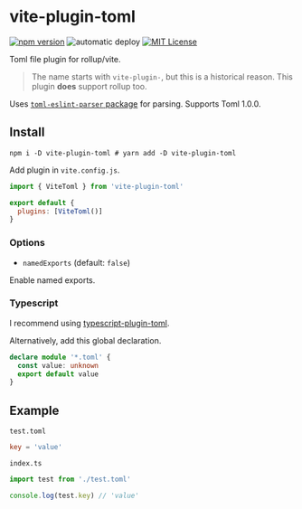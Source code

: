 # vite-plugin-toml

[![npm version](https://badge.fury.io/js/vite-plugin-toml.svg)](https://badge.fury.io/js/vite-plugin-toml) ![automatic deploy](https://github.com/sapphi-red/vite-plugin-toml/workflows/automatic%20deploy/badge.svg) [![MIT License](http://img.shields.io/badge/license-MIT-blue.svg?style=flat)](LICENSE)

Toml file plugin for rollup/vite.

> The name starts with `vite-plugin-`, but this is a historical reason.
> This plugin **does** support rollup too.

Uses [`toml-eslint-parser` package](https://www.npmjs.com/package/toml-eslint-parser) for parsing.
Supports Toml 1.0.0.

## Install

```shell
npm i -D vite-plugin-toml # yarn add -D vite-plugin-toml
```

Add plugin in `vite.config.js`.

```js
import { ViteToml } from 'vite-plugin-toml'

export default {
  plugins: [ViteToml()]
}
```

### Options

- `namedExports` (default: `false`)

Enable named exports.

### Typescript

I recommend using [typescript-plugin-toml](https://github.com/sapphi-red/typescript-plugin-toml).

Alternatively, add this global declaration.

```ts
declare module '*.toml' {
  const value: unknown
  export default value
}
```

## Example

`test.toml`

```toml
key = 'value'
```

`index.ts`

```ts
import test from './test.toml'

console.log(test.key) // 'value'
```
